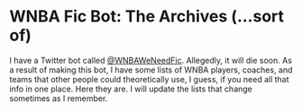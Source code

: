 # WNBA Fic Bot: The Archives (...sort of)

I have a Twitter bot called [@WNBAWeNeedFic](https://twitter.com/WNBAWeNeedFic). Allegedly, it will die soon. As a result of making this bot, I have some lists of WNBA players, coaches, and teams that other people could theoretically use, I guess, if you need all that info in one place. Here they are. I will update the lists that change sometimes as I remember.